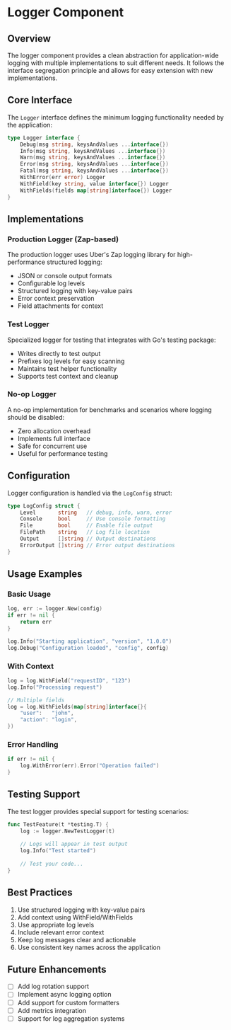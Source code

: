 # Logger Component

## Overview

The logger component provides a clean abstraction for application-wide logging with multiple implementations to suit different needs. It follows the interface segregation principle and allows for easy extension with new implementations.

## Core Interface

The `Logger` interface defines the minimum logging functionality needed by the application:

```go
type Logger interface {
    Debug(msg string, keysAndValues ...interface{})
    Info(msg string, keysAndValues ...interface{})
    Warn(msg string, keysAndValues ...interface{})
    Error(msg string, keysAndValues ...interface{})
    Fatal(msg string, keysAndValues ...interface{})
    WithError(err error) Logger
    WithField(key string, value interface{}) Logger
    WithFields(fields map[string]interface{}) Logger
}
```

## Implementations

### Production Logger (Zap-based)

The production logger uses Uber's Zap logging library for high-performance structured logging:
- JSON or console output formats
- Configurable log levels
- Structured logging with key-value pairs
- Error context preservation
- Field attachments for context

### Test Logger

Specialized logger for testing that integrates with Go's testing package:
- Writes directly to test output
- Prefixes log levels for easy scanning
- Maintains test helper functionality
- Supports test context and cleanup

### No-op Logger

A no-op implementation for benchmarks and scenarios where logging should be disabled:
- Zero allocation overhead
- Implements full interface
- Safe for concurrent use
- Useful for performance testing

## Configuration

Logger configuration is handled via the `LogConfig` struct:

```go
type LogConfig struct {
    Level       string   // debug, info, warn, error
    Console     bool     // Use console formatting
    File        bool     // Enable file output
    FilePath    string   // Log file location
    Output      []string // Output destinations
    ErrorOutput []string // Error output destinations
}
```

## Usage Examples

### Basic Usage
```go
log, err := logger.New(config)
if err != nil {
    return err
}

log.Info("Starting application", "version", "1.0.0")
log.Debug("Configuration loaded", "config", config)
```

### With Context
```go
log = log.WithField("requestID", "123")
log.Info("Processing request")

// Multiple fields
log = log.WithFields(map[string]interface{}{
    "user":   "john",
    "action": "login",
})
```

### Error Handling
```go
if err != nil {
    log.WithError(err).Error("Operation failed")
}
```

## Testing Support

The test logger provides special support for testing scenarios:

```go
func TestFeature(t *testing.T) {
    log := logger.NewTestLogger(t)
    
    // Logs will appear in test output
    log.Info("Test started")
    
    // Test your code...
}
```

## Best Practices

1. Use structured logging with key-value pairs
2. Add context using WithField/WithFields
3. Use appropriate log levels
4. Include relevant error context
5. Keep log messages clear and actionable
6. Use consistent key names across the application

## Future Enhancements

- [ ] Add log rotation support
- [ ] Implement async logging option
- [ ] Add support for custom formatters
- [ ] Add metrics integration
- [ ] Support for log aggregation systems 